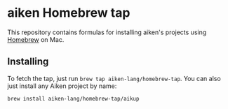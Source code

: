 # aiken Homebrew tap

This repository contains formulas for installing aiken's projects using [Homebrew](https://brew.sh) on Mac.

## Installing

To fetch the tap, just run `brew tap aiken-lang/homebrew-tap`. You can also just install any Aiken project by name:

```sh
brew install aiken-lang/homebrew-tap/aikup
```
